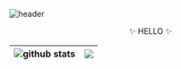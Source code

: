 ![header](https://capsule-render.vercel.app/api?type=Waving&&color=gradient&height=300&section=header&text=Eujean%20Choi&fontSize=90)



<center>&#10024; HELLO &#10024;</center>





| <img align="center" src="https://github-readme-stats.vercel.app/api?username=eujean-choi&show_icons=true&hide=prs,issues&theme=buefy&hide_border=true" alt="github stats" /> | <img align="center" src="https://github-readme-stats.vercel.app/api/top-langs/?username=eujean-choi&layout=compact&theme=buefy&hide_border=true" /> |
| :----------------------------------------------------------: | :----------------------------------------------------------: |